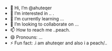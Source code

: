 - 👋 Hi, I’m @ahuteqer
- 👀 I’m interested in ..  .
- 🌱 I’m currently learning ...
- 💞️ I’m looking to collaborate on ...
- 📫 How to reach me ..peach.
- 😄 Pronouns: ...
- ⚡ Fun fact: .i am ahuteqer and also i a peach/..

<!---
ahuteqer/ahuteqer is a ✨ special ✨ repository because its `README.md` (this file) appears on your GitHub profile.
You can click the Preview link to take a look at your changes.
--->
